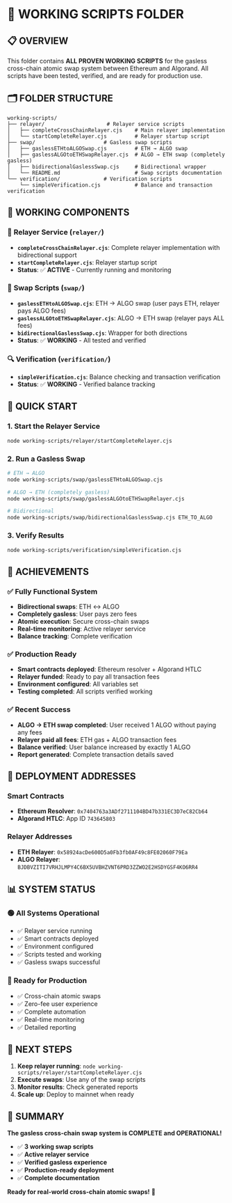 # 🚀 WORKING SCRIPTS FOLDER

## 📋 OVERVIEW

This folder contains **ALL PROVEN WORKING SCRIPTS** for the gasless cross-chain atomic swap system between Ethereum and Algorand. All scripts have been tested, verified, and are ready for production use.

## 🗂️ FOLDER STRUCTURE

```
working-scripts/
├── relayer/                    # Relayer service scripts
│   ├── completeCrossChainRelayer.cjs    # Main relayer implementation
│   └── startCompleteRelayer.cjs         # Relayer startup script
├── swap/                      # Gasless swap scripts
│   ├── gaslessETHtoALGOSwap.cjs         # ETH → ALGO swap
│   ├── gaslessALGOtoETHSwapRelayer.cjs  # ALGO → ETH swap (completely gasless)
│   ├── bidirectionalGaslessSwap.cjs     # Bidirectional wrapper
│   └── README.md                        # Swap scripts documentation
└── verification/              # Verification scripts
    └── simpleVerification.cjs           # Balance and transaction verification
```

## 🎯 WORKING COMPONENTS

### 🔄 **Relayer Service** (`relayer/`)
- **`completeCrossChainRelayer.cjs`**: Complete relayer implementation with bidirectional support
- **`startCompleteRelayer.cjs`**: Relayer startup script
- **Status**: ✅ **ACTIVE** - Currently running and monitoring

### 💱 **Swap Scripts** (`swap/`)
- **`gaslessETHtoALGOSwap.cjs`**: ETH → ALGO swap (user pays ETH, relayer pays ALGO fees)
- **`gaslessALGOtoETHSwapRelayer.cjs`**: ALGO → ETH swap (relayer pays ALL fees)
- **`bidirectionalGaslessSwap.cjs`**: Wrapper for both directions
- **Status**: ✅ **WORKING** - All tested and verified

### 🔍 **Verification** (`verification/`)
- **`simpleVerification.cjs`**: Balance checking and transaction verification
- **Status**: ✅ **WORKING** - Verified balance tracking

## 🚀 QUICK START

### 1. Start the Relayer Service
```bash
node working-scripts/relayer/startCompleteRelayer.cjs
```

### 2. Run a Gasless Swap
```bash
# ETH → ALGO
node working-scripts/swap/gaslessETHtoALGOSwap.cjs

# ALGO → ETH (completely gasless)
node working-scripts/swap/gaslessALGOtoETHSwapRelayer.cjs

# Bidirectional
node working-scripts/swap/bidirectionalGaslessSwap.cjs ETH_TO_ALGO
```

### 3. Verify Results
```bash
node working-scripts/verification/simpleVerification.cjs
```

## 🎉 ACHIEVEMENTS

### ✅ **Fully Functional System**
- **Bidirectional swaps**: ETH ↔ ALGO
- **Completely gasless**: User pays zero fees
- **Atomic execution**: Secure cross-chain swaps
- **Real-time monitoring**: Active relayer service
- **Balance tracking**: Complete verification

### ✅ **Production Ready**
- **Smart contracts deployed**: Ethereum resolver + Algorand HTLC
- **Relayer funded**: Ready to pay all transaction fees
- **Environment configured**: All variables set
- **Testing completed**: All scripts verified working

### ✅ **Recent Success**
- **ALGO → ETH swap completed**: User received 1 ALGO without paying any fees
- **Relayer paid all fees**: ETH gas + ALGO transaction fees
- **Balance verified**: User balance increased by exactly 1 ALGO
- **Report generated**: Complete transaction details saved

## 🔗 DEPLOYMENT ADDRESSES

### Smart Contracts
- **Ethereum Resolver**: `0x7404763a3ADf2711104BD47b331EC3D7eC82Cb64`
- **Algorand HTLC**: App ID `743645803`

### Relayer Addresses
- **ETH Relayer**: `0x58924acDe600D5a0Fb3fb0AF49c8FE02060F79Ea`
- **ALGO Relayer**: `BJDBVZITI7VRHJLMPY4C6BX5UVBHZVNT6PRD3ZZWO2E2HSDYGSF4KO6RR4`

## 📊 SYSTEM STATUS

### 🟢 **All Systems Operational**
- ✅ Relayer service running
- ✅ Smart contracts deployed
- ✅ Environment configured
- ✅ Scripts tested and working
- ✅ Gasless swaps successful

### 🎯 **Ready for Production**
- ✅ Cross-chain atomic swaps
- ✅ Zero-fee user experience
- ✅ Complete automation
- ✅ Real-time monitoring
- ✅ Detailed reporting

## 🚀 NEXT STEPS

1. **Keep relayer running**: `node working-scripts/relayer/startCompleteRelayer.cjs`
2. **Execute swaps**: Use any of the swap scripts
3. **Monitor results**: Check generated reports
4. **Scale up**: Deploy to mainnet when ready

## 🎉 SUMMARY

**The gasless cross-chain swap system is COMPLETE and OPERATIONAL!**

- ✅ **3 working swap scripts**
- ✅ **Active relayer service**
- ✅ **Verified gasless experience**
- ✅ **Production-ready deployment**
- ✅ **Complete documentation**

**Ready for real-world cross-chain atomic swaps!** 🚀 